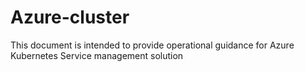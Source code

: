 # Azure-cluster
This document is intended to provide operational guidance for Azure Kubernetes Service management solution
